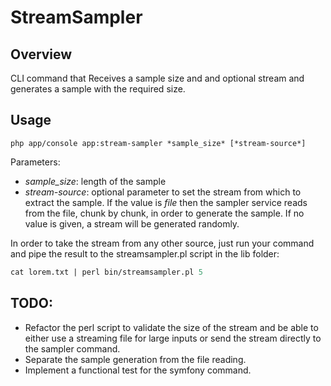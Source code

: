 StreamSampler
=============

## Overview

CLI command that Receives a sample size and and optional stream and generates a sample with the required size.

## Usage

```
php app/console app:stream-sampler *sample_size* [*stream-source*]
```
Parameters:
* _sample_size_:
length of the sample
* _stream-source_:
optional parameter to set the stream from which to extract the sample.
If the value is _file_ then the sampler service reads from the file, chunk by chunk, in order to generate the sample.
If no value is given, a stream will be generated randomly.

In order to take the stream from any other source, just run your command and pipe the result to the streamsampler.pl script in the lib folder:
```perl
cat lorem.txt | perl bin/streamsampler.pl 5
```

## TODO:

* Refactor the perl script to validate the size of the stream and be able to either use a streaming file for large inputs or send the stream directly to the sampler command.
* Separate the sample generation from the file reading.
* Implement a functional test for the symfony command.